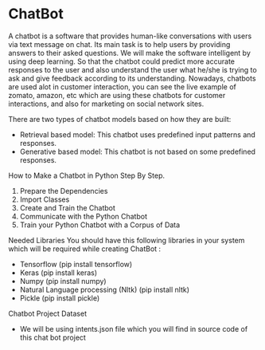 # ChatBot
A chatbot is a software that provides human-like conversations with users via text message on chat. Its main task is to help users by providing answers to their asked questions. We will make the software intelligent by using deep learning. So that the chatbot could predict more accurate responses to the user and also understand the user what he/she is trying to ask and give feedback according to its understanding.
Nowadays, chatbots are used alot in customer interaction, you can see the live example of zomato, amazon, etc which are using these chatbots for customer interactions, and also for marketing on social network sites.

There are two types of chatbot models based on how they are built:
* Retrieval based model: This chatbot uses predefined input patterns and responses.
* Generative based model: This chatbot is not based on some predefined responses.

How to Make a Chatbot in Python Step By Step.
1. Prepare the Dependencies
2. Import Classes
3. Create and Train the Chatbot
4. Communicate with the Python Chatbot
5. Train your Python Chatbot with a Corpus of Data

Needed Libraries
You should have this following libraries in your system which will be required while creating ChatBot :

* Tensorflow (pip install tensorflow)
*  Keras (pip install keras)
* Numpy (pip install numpy)
* Natural Language processing (Nltk) (pip install nltk)
* Pickle (pip install pickle)

Chatbot Project Dataset
* We will be using intents.json file which you will find in source code of this chat bot project
